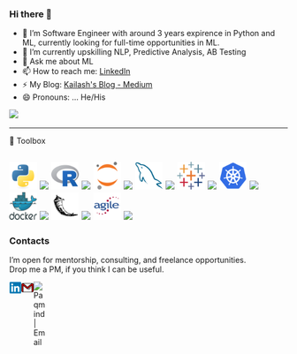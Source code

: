 ### Hi there 👋

- 🔭 I’m Software Engineer with around 3 years expirence in Python and ML, currently looking for full-time opportunities in ML.
- 🌱 I’m currently upskilling NLP, Predictive Analysis, AB Testing
- 💬 Ask me about ML
- 📫 How to reach me: <a href= "https://www.linkedin.com/in/Kailash-sukumaran"> LinkedIn </a>
- ⚡ My Blog:  <a href ="https://medium.com/@kailash7dev"> Kailash's Blog - Medium </a> 
- 😄 Pronouns: ... He/His
<img src = "https://github-readme-stats.vercel.app/api?username=kailash7dev&&show_icons=true&title_color=ffffff&icon_color=bb2acf&text_color=daf7dc&bg_color=151515&hide=contribs,prs,issues">


---

🧰 Toolbox

<img src="https://github.com/devicons/devicon/blob/master/icons/python/python-original.svg" alt="Python Logo" width="50" height="50"/> <img src="https://cdn.worldvectorlogo.com/logos/css3.svg" alt=" " width="50" height="50"/>
<img src="https://github.com/devicons/devicon/blob/master/icons/r/r-original.svg" alt="R Logo" width="50" height="50"/> <img src="https://cdn.worldvectorlogo.com/logos/css3.svg" alt=" " width="50" height="50"/>
<img src="https://github.com/devicons/devicon/blob/master/icons/jupyter/jupyter-original.svg" alt="Jupyter Logo" width="50" height="50"/> <img src="https://cdn.worldvectorlogo.com/logos/css3.svg" alt=" " width="50" height="50"/>
<img src="https://github.com/devicons/devicon/blob/master/icons/mysql/mysql-original.svg" alt="MySQL Logo" width="50" height="50"/> <img src="https://cdn.worldvectorlogo.com/logos/css3.svg" alt=" " width="50" height="50"/>
<img src="https://github.com/Kailash7dev/kailash7dev/blob/main/tableau-software.svg" alt="Python Logo" width="50" height="50"/> <img src="https://cdn.worldvectorlogo.com/logos/css3.svg" alt=" " width="50" height="50"/>
<img src="https://github.com/Kailash7dev/kailash7dev/blob/main/kubernets.svg" alt="Python Logo" width="50" height="50"/> <img src="https://cdn.worldvectorlogo.com/logos/css3.svg" alt=" " width="50" height="50"/>
<img src="https://github.com/Kailash7dev/kailash7dev/blob/main/docker.svg" alt="Python Logo" width="50" height="50"/> <img src="https://cdn.worldvectorlogo.com/logos/css3.svg" alt=" " width="50" height="50"/>
<img src="https://github.com/devicons/devicon/blob/master/icons/flask/flask-original.svg" alt="Python Logo" width="50" height="50"/> <img src="https://cdn.worldvectorlogo.com/logos/css3.svg" alt=" " width="50" height="50"/>
<img src="https://github.com/Kailash7dev/kailash7dev/blob/main/agile-software-34934.svg" alt="Python Logo" width="50" height="50"/> <img src="https://cdn.worldvectorlogo.com/logos/css3.svg" alt=" " width="50" height="50"/>
---


### Contacts

I’m open for mentorship, consulting, and freelance opportunities.<br/>
Drop me a PM, if you think I can be useful.

[<img align="left" alt="Paqmind | LinkedIn" width="22px" src="https://github.com/devicons/devicon/blob/master/icons/linkedin/linkedin-original.svg" />][linkedin]
[<img align="left" alt="gmail.com" width="22px" src="https://github.com/Kailash7dev/kailash7dev/blob/main/gmail-svg.svg" />][kailash7dev@gmail.com]
[<img align="left" alt="Paqmind | Email" width="22px" src="https://code.iconify.design/1/1.0.7/iconify.min.js" />][Hashnode]
<!-- [<img align="left" alt="Paqmind | YouTube" width="22px" src="https://cdn.jsdelivr.net/npm/simple-icons@v3/icons/youtube.svg" />][youtube] -->

<!-- [<img align="left" alt="Paqmind | Twitter" width="22px" src="https://cdn.jsdelivr.net/npm/simple-icons@v3/icons/twitter.svg" />][twitter] -->

[kailash7dev@gmail.com]: mailto:kailash7dev@gmail.com
[Hashnode]:https://code.iconify.design/1/1.0.7/iconify.min.js
<!-- [paqmind]: https://paqmind.com
[youtube]: https://youtube.com/c/ivan-kleshnin -->
[linkedin]: https://www.linkedin.com/in/Kailash-sukumaran
<!-- [twitter]: https://twitter.com/ivankleshnin -->



